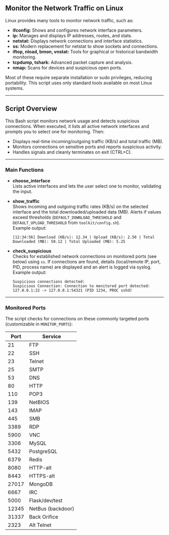 ## Monitor the Network Traffic on Linux

Linux provides many tools to monitor network traffic, such as:

- **ifconfig:** Shows and configures network interface parameters.
- **ip:** Manages and displays IP addresses, routes, and stats.
- **netstat:** Displays network connections and interface statistics.
- **ss:** Modern replacement for netstat to show sockets and connections.
- **iftop, nload, bmon, vnstat:** Tools for graphical or historical bandwidth monitoring.
- **tcpdump, tshark:** Advanced packet capture and analysis.
- **nmap:** Scans for devices and suspicious open ports.

Most of these require separate installation or sudo privileges, reducing portability. This script uses only standard tools available on most Linux systems.

---

## Script Overview

This Bash script monitors network usage and detects suspicious connections. When executed, it lists all active network interfaces and prompts you to select one for monitoring. Then:

- Displays real-time incoming/outgoing traffic (KB/s) and total traffic (MB).
- Monitors connections on sensitive ports and reports suspicious activity.
- Handles signals and cleanly terminates on exit (CTRL+C).

---

### Main Functions

- **choose_interface**  
  Lists active interfaces and lets the user select one to monitor, validating the input.

- **show_traffic**  
  Shows incoming and outgoing traffic rates (KB/s) on the selected interface and the total downloaded/uploaded data (MB). Alerts if values exceed thresholds (`DEFAULT_DOWNLOAD_THRESHOLD` and `DEFAULT_UPLOAD_THRESHOLD` from `toolkit/config.sh`).  
  Example output:
  ```
  [12:34:56] Download (KB/s): 12.34 | Upload (KB/s): 2.50 | Total Downloaded (MB): 50.12 | Total Uploaded (MB): 5.25
  ```

- **check_suspicious**  
  Checks for established network connections on monitored ports (see below) using `ss`. If connections are found, details (local/remote IP, port, PID, process name) are displayed and an alert is logged via syslog.  
  Example output:
  ```
  Suspicious connections detected:
  Suspicious Connection: Connection to monitored port detected: 127.0.0.1:22 -> 127.0.0.1:54321 (PID 1234, PROC sshd)
  ```  
---

### Monitored Ports

The script checks for connections on these commonly targeted ports (customizable in `MONITOR_PORTS`):

| Port   | Service         |
|--------|-----------------|
| 21     | FTP             |
| 22     | SSH             |
| 23     | Telnet          |
| 25     | SMTP            |
| 53     | DNS             |
| 80     | HTTP            |
| 110    | POP3            |
| 139    | NetBIOS         |
| 143    | IMAP            |
| 445    | SMB             |
| 3389   | RDP             |
| 5900   | VNC             |
| 3306   | MySQL           |
| 5432   | PostgreSQL      |
| 6379   | Redis           |
| 8080   | HTTP-alt        |
| 8443   | HTTPS-alt       |
| 27017  | MongoDB         |
| 6667   | IRC             |
| 5000   | Flask/dev/test  |
| 12345  | NetBus (backdoor)|
| 31337  | Back Orifice    |
| 2323   | Alt Telnet      |

